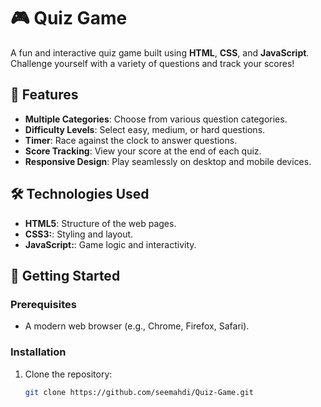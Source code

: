 # 🎮 Quiz Game


A fun and interactive quiz game built using **HTML**, **CSS**, and **JavaScript**. Challenge yourself with a variety of questions and track your scores!

## 🧩 Features

- **Multiple Categories**: Choose from various question categories.
- **Difficulty Levels**: Select easy, medium, or hard questions.
- **Timer**: Race against the clock to answer questions.
- **Score Tracking**: View your score at the end of each quiz.
- **Responsive Design**: Play seamlessly on desktop and mobile devices.

## 🛠️ Technologies Used
- **HTML5**: Structure of the web pages.
- **CSS3:**: Styling and layout.
- **JavaScript:**: Game logic and interactivity.
  

## 🚀 Getting Started

### Prerequisites

- A modern web browser (e.g., Chrome, Firefox, Safari).

### Installation

1. Clone the repository:

   ```bash
   git clone https://github.com/seemahdi/Quiz-Game.git
